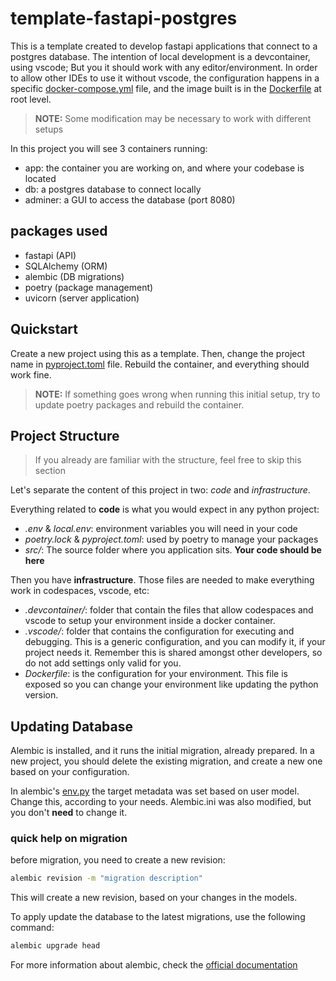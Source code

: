 # template-fastapi-postgres

This is a template created to develop fastapi applications that connect to a postgres database.
The intention of local development is a devcontainer, using vscode; But you it should work with any editor/environment. In order to allow other IDEs to use it without vscode, the configuration happens in a specific [docker-compose.yml](.devcontainer/docker-compose.yml) file, and the image built is in the [Dockerfile](Dockerfile) at root level.

>**NOTE:** Some modification may be necessary to work with different setups

In this project you will see 3 containers running: 

- app: the container you are working on, and where your codebase is located
- db: a postgres database to connect locally
- adminer: a GUI to access the database (port 8080)

## packages used

- fastapi (API)
- SQLAlchemy (ORM)
- alembic (DB migrations)
- poetry (package management)
- uvicorn (server application)

## Quickstart

Create a new project using this as a template. Then, change the project name in [pyproject.toml](pyproject.toml) file. Rebuild the container, and everything should work fine. 

>**NOTE:** If something goes wrong when running this initial setup, try to update poetry packages and rebuild the container.

## Project Structure

> If you already are familiar with the structure, feel free to skip this section

Let's separate the content of this project in two: *code* and *infrastructure*.

Everything related to **code** is what you would expect in any python project:

- *.env* & *local.env*: environment variables you will need in your code
- *poetry.lock* & *pyproject.toml*: used by poetry to manage your packages
- *src/*: The source folder where you application sits. **Your code should be here**

Then you have **infrastructure**. Those files are needed to make everything work in codespaces, vscode, etc:

- *.devcontainer/*: folder that contain the files that allow codespaces and vscode to setup your environment inside a docker container.
- *.vscode/*: folder that contains the configuration for executing and debugging. This is a generic configuration, and you can modify it, if your project needs it. Remember this is shared amongst other developers, so do not add settings only valid for you.
- *Dockerfile*: is the configuration for your environment. This file is exposed so you can change your environment like updating the python version.

## Updating Database

Alembic is installed, and it runs the initial migration, already prepared. In a new project, you should delete the existing migration, and create a new one based on your configuration. 

In alembic's [env.py](src/alembic/env.py) the target metadata was set based on user model. Change this, according to your needs. Alembic.ini was also modified, but you don't **need** to change it.

### quick help on migration

before migration, you need to create a new revision:

```bash
alembic revision -m "migration description"
```

This will create a new revision, based on your changes in the models.

To apply update the database to the latest migrations, use the following command:

```bash
alembic upgrade head
```

For more information about alembic, check the [official documentation](https://alembic.sqlalchemy.org/en/latest/tutorial.html)